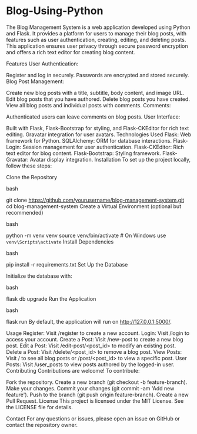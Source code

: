 # Blog-Using-Python
The Blog Management System is a web application developed using Python and Flask. It provides a platform for users to manage their blog posts, with features such as user authentication, creating, editing, and deleting posts. This application ensures user privacy through secure password encryption and offers a rich text editor for creating blog content.

Features
User Authentication:

Register and log in securely.
Passwords are encrypted and stored securely.
Blog Post Management:

Create new blog posts with a title, subtitle, body content, and image URL.
Edit blog posts that you have authored.
Delete blog posts you have created.
View all blog posts and individual posts with comments.
Comments:

Authenticated users can leave comments on blog posts.
User Interface:

Built with Flask, Flask-Bootstrap for styling, and Flask-CKEditor for rich text editing.
Gravatar integration for user avatars.
Technologies Used
Flask: Web framework for Python.
SQLAlchemy: ORM for database interactions.
Flask-Login: Session management for user authentication.
Flask-CKEditor: Rich text editor for blog content.
Flask-Bootstrap: Styling framework.
Flask-Gravatar: Avatar display integration.
Installation
To set up the project locally, follow these steps:

Clone the Repository

bash

git clone https://github.com/yourusername/blog-management-system.git
cd blog-management-system
Create a Virtual Environment (optional but recommended)

bash

python -m venv venv
source venv/bin/activate  # On Windows use `venv\Scripts\activate`
Install Dependencies

bash

pip install -r requirements.txt
Set Up the Database

Initialize the database with:

bash

flask db upgrade
Run the Application

bash

flask run
By default, the application will run on http://127.0.0.1:5000/.

Usage
Register: Visit /register to create a new account.
Login: Visit /login to access your account.
Create a Post: Visit /new-post to create a new blog post.
Edit a Post: Visit /edit-post/<post_id> to modify an existing post.
Delete a Post: Visit /delete/<post_id> to remove a blog post.
View Posts: Visit / to see all blog posts or /post/<post_id> to view a specific post.
User Posts: Visit /user_posts to view posts authored by the logged-in user.
Contributing
Contributions are welcome! To contribute:

Fork the repository.
Create a new branch (git checkout -b feature-branch).
Make your changes.
Commit your changes (git commit -am 'Add new feature').
Push to the branch (git push origin feature-branch).
Create a new Pull Request.
License
This project is licensed under the MIT License. See the LICENSE file for details.

Contact
For any questions or issues, please open an issue on GitHub or contact the repository owner.

